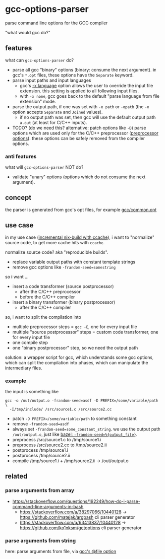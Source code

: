 # gcc-options-parser

parse command line options for the GCC compiler

"what would gcc do?"

## features

what can `gcc-options-parser` do?

* parse all gcc "binary" options (binary: consume the next argument). in gcc's `*.opt` files, these options have the `Separate` keyword.
* parse input paths and input languages
  * gcc's [-x language](https://gcc.gnu.org/onlinedocs/gcc/Overall-Options.html) option allows the user to override the input file extension. this setting is applied to all following input files.
  * with `-x none`, gcc goes back to the default "parse language from file extension" mode.
* parse the output path, if one was set with `-o path` or `-opath` (the `-o` option accepts `Separate` and `Joined` values).
  * if no output path was set, then gcc will use the default output path `a.out` (at least for C/C++ inputs).
* TODO? (do we need this? alternative: patch options like `-D`) parse options which are used only for the C/C++ preprocessor ([preprocessor options](https://gcc.gnu.org/onlinedocs/gcc/Preprocessor-Options.html)). these options can be safely removed from the compiler options.

### anti features

what will `gcc-options-parser` NOT do?

* validate "unary" options (options which do not consume the next argument).

## concept

the parser is generated from gcc's opt files,
for example [gcc/common.opt](https://github.com/gcc-mirror/gcc/blob/master/gcc/common.opt)

## use case

in my use case ([incremental nix-build with ccache](https://nixos.wiki/wiki/CCache)),
i want to "normalize" source code,
to get more cache hits with `ccache`.

normalize source code? aka "reproducible builds".

* replace variable output paths with constant template strings
* remove gcc options like `-frandom-seed=somestring`

so i want ...

* insert a code transformer (source postprocessor)
  * after the C/C++ preprocessor
  * before the C/C++ compiler
* insert a binary transformer (binary postprocessor)
  * after the C/C++ compiler

so, i want to split the compilation into

* multiple preprocessor steps = `gcc -E`, one for every input file
* multiple "source postprocessor" steps = custom code transformer, one for every input file
* one compile step
* one "binary postprocessor" step, so we need the output path

solution: a wrapper script for gcc, which understands some gcc options,
which can split the compilation into phases,
which can manipulate the intermediary files.

### example

the input is something like

```
gcc -o /out/output.o -frandom-seed=asdf -D PREFIX=/some/variable/path \
  -I/tmp/include/ /src/source1.c /src/source2.cc
```

* patch `-D PREFIX=/some/variable/path` to something constant
* remove `-frandom-seed=asdf`
* always set `-frandom-seed=some_constant_string`. we use the output path `/out/output.o`, just like [bazel: `-frandom-seed=%{output_file}`](https://github.com/bazelbuild/bazel/issues/6540).
* preprocess /src/source1.c to /tmp/source1.i
* preprocess /src/source2.cc to /tmp/source2.ii
* postprocess /tmp/source1.i
* postprocess /tmp/source2.ii
* compile /tmp/source1.i + /tmp/source2.ii &rarr; /out/output.o

## related

### parse arguments from array

* https://stackoverflow.com/questions/192249/how-do-i-parse-command-line-arguments-in-bash
  * https://stackoverflow.com/a/38297066/10440128 &rarr; https://github.com/matejak/argbash cli parser generator
  * https://stackoverflow.com/a/63413837/10440128 &rarr; https://github.com/ko1nksm/getoptions cli parser generator

### parse arguments from string

here: parse arguments from file, via [gcc's @file option](https://gcc.gnu.org/onlinedocs/gcc/Overall-Options.html)

